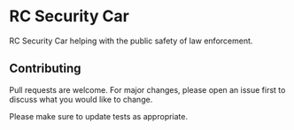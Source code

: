# RC Security Car

RC Security Car helping with the public safety of law enforcement.

## Contributing

Pull requests are welcome. For major changes, please open an issue first
to discuss what you would like to change.

Please make sure to update tests as appropriate.
